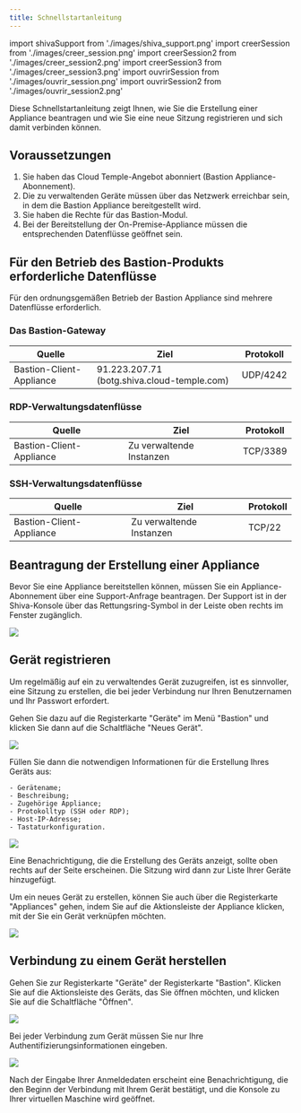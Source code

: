 ```yaml
---
title: Schnellstartanleitung
---
```

import shivaSupport from './images/shiva_support.png'
import creerSession from './images/creer_session.png'
import creerSession2 from './images/creer_session2.png'
import creerSession3 from './images/creer_session3.png'
import ouvrirSession from './images/ouvrir_session.png'
import ouvrirSession2 from './images/ouvrir_session2.png'

Diese Schnellstartanleitung zeigt Ihnen, wie Sie die Erstellung einer Appliance beantragen und wie Sie eine neue Sitzung registrieren und sich damit verbinden können.

## Voraussetzungen

1. Sie haben das Cloud Temple-Angebot abonniert (Bastion Appliance-Abonnement).
2. Die zu verwaltenden Geräte müssen über das Netzwerk erreichbar sein, in dem die Bastion Appliance bereitgestellt wird.
3. Sie haben die Rechte für das Bastion-Modul.
4. Bei der Bereitstellung der On-Premise-Appliance müssen die entsprechenden Datenflüsse geöffnet sein.

## Für den Betrieb des Bastion-Produkts erforderliche Datenflüsse

Für den ordnungsgemäßen Betrieb der Bastion Appliance sind mehrere Datenflüsse erforderlich.

### Das Bastion-Gateway
| Quelle                   | Ziel                                        | Protokoll |
|--------------------------|---------------------------------------------|-----------|
| Bastion-Client-Appliance | 91.223.207.71 (botg.shiva.cloud-temple.com) | UDP/4242  |

### RDP-Verwaltungsdatenflüsse

| Quelle                   | Ziel                        | Protokoll |
|--------------------------|----------------------------|-----------|
| Bastion-Client-Appliance | Zu verwaltende Instanzen   | TCP/3389  |

### SSH-Verwaltungsdatenflüsse

| Quelle                   | Ziel                        | Protokoll |
|--------------------------|----------------------------|-----------|
| Bastion-Client-Appliance | Zu verwaltende Instanzen   | TCP/22    |

## Beantragung der Erstellung einer Appliance
Bevor Sie eine Appliance bereitstellen können, müssen Sie ein Appliance-Abonnement über eine Support-Anfrage beantragen.
Der Support ist in der Shiva-Konsole über das Rettungsring-Symbol in der Leiste oben rechts im Fenster zugänglich.

<img src={shivaSupport} />

## Gerät registrieren

Um regelmäßig auf ein zu verwaltendes Gerät zuzugreifen, ist es sinnvoller, eine Sitzung zu erstellen, die bei jeder Verbindung nur Ihren Benutzernamen und Ihr Passwort erfordert.

Gehen Sie dazu auf die Registerkarte "Geräte" im Menü "Bastion" und klicken Sie dann auf die Schaltfläche "Neues Gerät".

<img src={creerSession} />

Füllen Sie dann die notwendigen Informationen für die Erstellung Ihres Geräts aus:

    - Gerätename;
    - Beschreibung;
    - Zugehörige Appliance;
    - Protokolltyp (SSH oder RDP);
    - Host-IP-Adresse;
    - Tastaturkonfiguration.

<img src={creerSession2} />

Eine Benachrichtigung, die die Erstellung des Geräts anzeigt, sollte oben rechts auf der Seite erscheinen. Die Sitzung wird dann zur Liste Ihrer Geräte hinzugefügt.

Um ein neues Gerät zu erstellen, können Sie auch über die Registerkarte "Appliances" gehen, indem Sie auf die Aktionsleiste der Appliance klicken, mit der Sie ein Gerät verknüpfen möchten.

<img src={creerSession3} />

## Verbindung zu einem Gerät herstellen

Gehen Sie zur Registerkarte "Geräte" der Registerkarte "Bastion". Klicken Sie auf die Aktionsleiste des Geräts, das Sie öffnen möchten, und klicken Sie auf die Schaltfläche "Öffnen".

<img src={ouvrirSession} />

Bei jeder Verbindung zum Gerät müssen Sie nur Ihre Authentifizierungsinformationen eingeben.

<img src={ouvrirSession2} />

Nach der Eingabe Ihrer Anmeldedaten erscheint eine Benachrichtigung, die den Beginn der Verbindung mit Ihrem Gerät bestätigt, und die Konsole zu Ihrer virtuellen Maschine wird geöffnet.
